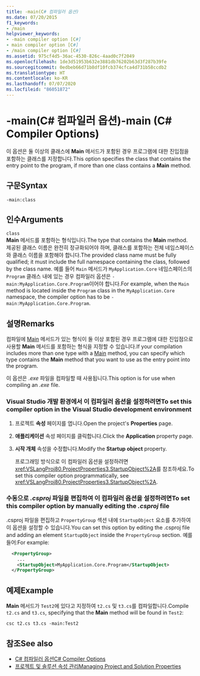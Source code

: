 ```yaml
---
title: -main(C# 컴파일러 옵션)
ms.date: 07/20/2015
f1_keywords:
- /main
helpviewer_keywords:
- -main compiler option [C#]
- main compiler option [C#]
- /main compiler option [C#]
ms.assetid: 975cf4d5-36ac-4530-826c-4aad0c7f2049
ms.openlocfilehash: 1de3d51953b632e3881db76202b63d3f287b39fe
ms.sourcegitcommit: 0edbeb66d71b8df10fcb374cfca4d731b58ccdb2
ms.translationtype: HT
ms.contentlocale: ko-KR
ms.lasthandoff: 07/07/2020
ms.locfileid: "86051872"
---
```

# <a name="-main-c-compiler-options"></a><span data-ttu-id="e24ca-102">-main(C# 컴파일러 옵션)</span><span class="sxs-lookup"><span data-stu-id="e24ca-102">-main (C# Compiler Options)</span></span>

<span data-ttu-id="e24ca-103">이 옵션은 둘 이상의 클래스에 **Main** 메서드가 포함된 경우 프로그램에 대한 진입점을 포함하는 클래스를 지정합니다.</span><span class="sxs-lookup"><span data-stu-id="e24ca-103">This option specifies the class that contains the entry point to the program, if more than one class contains a **Main** method.</span></span>

## <a name="syntax"></a><span data-ttu-id="e24ca-104">구문</span><span class="sxs-lookup"><span data-stu-id="e24ca-104">Syntax</span></span>

```console
-main:class
```

## <a name="arguments"></a><span data-ttu-id="e24ca-105">인수</span><span class="sxs-lookup"><span data-stu-id="e24ca-105">Arguments</span></span>
 `class`  
 <span data-ttu-id="e24ca-106">**Main** 메서드를 포함하는 형식입니다.</span><span class="sxs-lookup"><span data-stu-id="e24ca-106">The type that contains the **Main** method.</span></span>  
 <span data-ttu-id="e24ca-107">제공된 클래스 이름은 완전히 정규화되어야 하며, 클래스를 포함하는 전체 네임스페이스와 클래스 이름을 포함해야 합니다.</span><span class="sxs-lookup"><span data-stu-id="e24ca-107">The provided class name must be fully qualified; it must include the full namespace containing the class, followed by the class name.</span></span> <span data-ttu-id="e24ca-108">예를 들어 `Main` 메서드가 `MyApplication.Core` 네임스페이스의 `Program` 클래스 내에 있는 경우 컴파일러 옵션은 `-main:MyApplication.Core.Program`이어야 합니다.</span><span class="sxs-lookup"><span data-stu-id="e24ca-108">For example, when the `Main` method is located inside the `Program` class in the `MyApplication.Core` namespace, the compiler option has to be `-main:MyApplication.Core.Program`.</span></span>

## <a name="remarks"></a><span data-ttu-id="e24ca-109">설명</span><span class="sxs-lookup"><span data-stu-id="e24ca-109">Remarks</span></span>

<span data-ttu-id="e24ca-110">컴파일에 [Main](../../programming-guide/main-and-command-args/index.md) 메서드가 있는 형식이 둘 이상 포함된 경우 프로그램에 대한 진입점으로 사용할 **Main** 메서드를 포함하는 형식을 지정할 수 있습니다.</span><span class="sxs-lookup"><span data-stu-id="e24ca-110">If your compilation includes more than one type with a [Main](../../programming-guide/main-and-command-args/index.md) method, you can specify which type contains the **Main** method that you want to use as the entry point into the program.</span></span>

<span data-ttu-id="e24ca-111">이 옵션은 *.exe* 파일을 컴파일할 때 사용됩니다.</span><span class="sxs-lookup"><span data-stu-id="e24ca-111">This option is for use when compiling an *.exe* file.</span></span>

### <a name="to-set-this-compiler-option-in-the-visual-studio-development-environment"></a><span data-ttu-id="e24ca-112">Visual Studio 개발 환경에서 이 컴파일러 옵션을 설정하려면</span><span class="sxs-lookup"><span data-stu-id="e24ca-112">To set this compiler option in the Visual Studio development environment</span></span>

1. <span data-ttu-id="e24ca-113">프로젝트 **속성** 페이지를 엽니다.</span><span class="sxs-lookup"><span data-stu-id="e24ca-113">Open the project's **Properties** page.</span></span>

2. <span data-ttu-id="e24ca-114">**애플리케이션** 속성 페이지를 클릭합니다.</span><span class="sxs-lookup"><span data-stu-id="e24ca-114">Click the **Application** property page.</span></span>

3. <span data-ttu-id="e24ca-115">**시작 개체** 속성을 수정합니다.</span><span class="sxs-lookup"><span data-stu-id="e24ca-115">Modify the **Startup object** property.</span></span>

    <span data-ttu-id="e24ca-116">프로그래밍 방식으로 이 컴파일러 옵션을 설정하려면 <xref:VSLangProj80.ProjectProperties3.StartupObject%2A>를 참조하세요.</span><span class="sxs-lookup"><span data-stu-id="e24ca-116">To set this compiler option programmatically, see <xref:VSLangProj80.ProjectProperties3.StartupObject%2A>.</span></span>

### <a name="to-set-this-compiler-option-by-manually-editing-the-csproj-file"></a><span data-ttu-id="e24ca-117">수동으로 *.csproj* 파일을 편집하여 이 컴파일러 옵션을 설정하려면</span><span class="sxs-lookup"><span data-stu-id="e24ca-117">To set this compiler option by manually editing the *.csproj* file</span></span>

<span data-ttu-id="e24ca-118">.csproj 파일을 편집하고 `PropertyGroup` 섹션 내에 `StartupObject` 요소를 추가하여 이 옵션을 설정할 수 있습니다.</span><span class="sxs-lookup"><span data-stu-id="e24ca-118">You can set this option by editing the .csproj file and adding an element `StartupObject` inside the `PropertyGroup` section.</span></span> <span data-ttu-id="e24ca-119">예를 들어:</span><span class="sxs-lookup"><span data-stu-id="e24ca-119">For example:</span></span>

```xml
  <PropertyGroup>
    ...
    <StartupObject>MyApplication.Core.Program</StartupObject>
  </PropertyGroup>
```

## <a name="example"></a><span data-ttu-id="e24ca-120">예제</span><span class="sxs-lookup"><span data-stu-id="e24ca-120">Example</span></span>

<span data-ttu-id="e24ca-121">**Main** 메서드가 `Test2`에 있다고 지정하여 `t2.cs` 및 `t3.cs`를 컴파일합니다.</span><span class="sxs-lookup"><span data-stu-id="e24ca-121">Compile `t2.cs` and `t3.cs`, specifying that the **Main** method will be found in `Test2`:</span></span>

```console
csc t2.cs t3.cs -main:Test2
```

## <a name="see-also"></a><span data-ttu-id="e24ca-122">참조</span><span class="sxs-lookup"><span data-stu-id="e24ca-122">See also</span></span>

- [<span data-ttu-id="e24ca-123">C# 컴파일러 옵션</span><span class="sxs-lookup"><span data-stu-id="e24ca-123">C# Compiler Options</span></span>](./index.md)
- [<span data-ttu-id="e24ca-124">프로젝트 및 솔루션 속성 관리</span><span class="sxs-lookup"><span data-stu-id="e24ca-124">Managing Project and Solution Properties</span></span>](/visualstudio/ide/managing-project-and-solution-properties)
